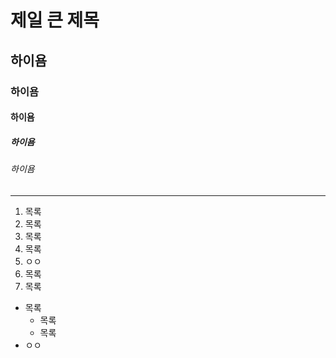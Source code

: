 # 제일 큰 제목
## 하이욤
### 하이욤 
#### 하이욤
##### 하이욤 
###### 하이욤
* * *
1. 목록
5. 목록
2. 목록
6. 목록
7. ㅇㅇ
4. 목록
5. 목록

* 목록
  * 목록
  - 목록
* ㅇㅇ
